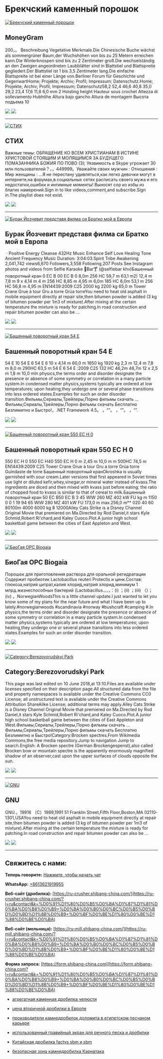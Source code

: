 # Брекчский каменный порошок

<a href="https://swt.shibang-china.com/?l=ru&img&k=%D0%91%D1%80%D0%B5%D0%BA%D1%87%D1%81%D0%BA%D0%B8%D0%B9+%D0%BA%D0%B0%D0%BC%D0%B5%D0%BD%D0%BD%D1%8B%D0%B9+%D0%BF%D0%BE%D1%80%D0%BE%D1%88%D0%BE%D0%BA" target="_blank">![Брекчский каменный порошок](http://static.shibang-china.com/all-800x300/447.jpg)</a>

## MoneyGram
200，。 Beschreibung Vegetative Merkmale.Die Chinesische Buche w&#228;chst als sommergr&#252;ner Baum,der Wuchsh&#246;hen von bis zu 25 Metern erreichen kann.Die Winterknospen sind bis zu 2 Zentimeter gro&#223;.Die wechselst&#228;ndig an den Zweigen angeordneten Laubbl&#228;tter sind in Blattstiel und Blattspreite gegliedert.Der Blattstiel ist 1 bis 3,5 Zentimeter lang.Die einfache Blattspreite ist bei einer L&#228;nge von.Berliner Forum f&#252;r Geschichte und GegenwartHome; Projekte; Archiv; Profil; Impressum; Datenschutz.Home; Projekte; Archiv; Profil; Impressum; Datenschutz58,2 52,4 46,6 40,8 35,0 29,2 23,4 17,6 11,8 6,0 mm 2 Hoisting height Hauteur sous crochet Altezza di sollevamento Hubh&#246;he Altura bajo gancho Altura de montagem Высота подъема 10


<a href="https://whatsapp.shibangsoft.com/WhatsApp.php" target="_blank" title="WhatsApp">![](http://static.shibang-china.com/icon/whatsapp.png)</a> <a href="https://swt.shibang-china.com/?l=ru&icon&k=%D0%91%D1%80%D0%B5%D0%BA%D1%87%D1%81%D0%BA%D0%B8%D0%B9+%D0%BA%D0%B0%D0%BC%D0%B5%D0%BD%D0%BD%D1%8B%D0%B9+%D0%BF%D0%BE%D1%80%D0%BE%D1%88%D0%BE%D0%BA" target="_blank">![](http://static.shibang-china.com/icon/chat-ru.png)</a>

---

<a href="https://swt.shibang-china.com/?l=ru&img&k=%D0%91%D1%80%D0%B5%D0%BA%D1%87%D1%81%D0%BA%D0%B8%D0%B9+%D0%BA%D0%B0%D0%BC%D0%B5%D0%BD%D0%BD%D1%8B%D0%B9+%D0%BF%D0%BE%D1%80%D0%BE%D1%88%D0%BE%D0%BA" target="_blank">![СТИХ](http://static.shibang-china.com/all-800x300/324.jpg)</a>

## СТИХ
Важные темы: ОБРАЩЕНИЕ КО ВСЕМ ХРИСТИАНАМ В ИСТИНЕ ХРИСТОВОЙ СТОЯЩИМ И МОЛЯЩИМСЯ ЗА БУДУЩЕГО ПОМАЗАННИКА БОЖИЯ ПО ПОВО (3); Уязвимость в Skype угрожает 30 млн пользователей？，，449999。Уважайте своих мужчин : Отношения : Мир женщины : …Я не перестану удивляться,как легко девочки могут в интернете,на форумах,в социальных сетях расписать своего мужа и его недостатки,ошибки и интимные моменты! Выносят сор из избы из благих намерений.Sign in to like videos,comment,and subscribe.Sign in.The playlist does not exist.


<a href="https://whatsapp.shibangsoft.com/WhatsApp.php" target="_blank" title="WhatsApp">![](http://static.shibang-china.com/icon/whatsapp.png)</a> <a href="https://swt.shibang-china.com/?l=ru&icon&k=%D0%91%D1%80%D0%B5%D0%BA%D1%87%D1%81%D0%BA%D0%B8%D0%B9+%D0%BA%D0%B0%D0%BC%D0%B5%D0%BD%D0%BD%D1%8B%D0%B9+%D0%BF%D0%BE%D1%80%D0%BE%D1%88%D0%BE%D0%BA" target="_blank">![](http://static.shibang-china.com/icon/chat-ru.png)</a>

---

<a href="https://swt.shibang-china.com/?l=ru&img&k=%D0%91%D1%80%D0%B5%D0%BA%D1%87%D1%81%D0%BA%D0%B8%D0%B9+%D0%BA%D0%B0%D0%BC%D0%B5%D0%BD%D0%BD%D1%8B%D0%B9+%D0%BF%D0%BE%D1%80%D0%BE%D1%88%D0%BE%D0%BA" target="_blank">![Бурак Йозчевит представя филма си Братко мой в Европа](http://static.shibang-china.com/all-800x300/224.jpg)</a>

## Бурак Йозчевит представя филма си Братко мой в Европа
&nbsp;&#0183;&#32;Positive Energy Cleanse 432Hz Music Enhance Self Love Healing Tone Ancient Frequency Music Duration: 3:04:03.Spirit Tribe Awakening 2,041,742 views6,670 Followers,3,558 Following,207 Posts See Instagram photos and videos from Selfie Karaoke 🎤Bar🍸 (@selfiebar khv)Башенный поворотный кран 0 EC B 00 EC B 0 8,0m 256 HC 59,7 m 63,1 m2) 12,4 m 7,8 m 9 x 4,14 m 4 m 256 HC 8,85 m 4,95 m 6,0m 185 HC 6,0m 53,1 m 256 HC 56,8 m 4,95 m EN14439:2009 C25 2000 kg 2200 kg 65,0 m Tower Crane Grue &#224; tour Gru a torre Gr&#250;a torreYou need to heat old asphalt in mobile equipment directly at repair site,then bitumen powder is added (3 kg of bitumen powder per 1m3 of mixture).After mixing at the certain temperature the mixture is ready for patching.In road construction and repair bitumen powder can also be …


<a href="https://whatsapp.shibangsoft.com/WhatsApp.php" target="_blank" title="WhatsApp">![](http://static.shibang-china.com/icon/whatsapp.png)</a> <a href="https://swt.shibang-china.com/?l=ru&icon&k=%D0%91%D1%80%D0%B5%D0%BA%D1%87%D1%81%D0%BA%D0%B8%D0%B9+%D0%BA%D0%B0%D0%BC%D0%B5%D0%BD%D0%BD%D1%8B%D0%B9+%D0%BF%D0%BE%D1%80%D0%BE%D1%88%D0%BE%D0%BA" target="_blank">![](http://static.shibang-china.com/icon/chat-ru.png)</a>

---

<a href="https://swt.shibang-china.com/?l=ru&img&k=%D0%91%D1%80%D0%B5%D0%BA%D1%87%D1%81%D0%BA%D0%B8%D0%B9+%D0%BA%D0%B0%D0%BC%D0%B5%D0%BD%D0%BD%D1%8B%D0%B9+%D0%BF%D0%BE%D1%80%D0%BE%D1%88%D0%BE%D0%BA" target="_blank">![Башенный поворотный кран 54 E](http://static.shibang-china.com/all-800x300/789.jpg)</a>

## Башенный поворотный кран 54 E
54 E 10 54 E 6 54 E 6 10 x 4,14 m 60,0 m 1650 kg 1920 kg 2,3 m 12,4 m 7,8 m 8,0 m 290HC 63,5 m 54 E 6 54 E :2009 C25 132 HC 46,2m 48,7m 12 x 2,5 m 1,8 m 10,0 mIn physics,the terms order and disorder designate the presence or absence of some symmetry or correlation in a many particle system.In condensed matter physics,systems typically are ordered at low temperatures; upon heating,they undergo one or several phase transitions into less ordered states.Examples for such an order disorder transition.Фильмы,Сериалы,Трейлеры,Порно фильмы скачать …Фильмы,Сериалы,Трейлеры,Порно фильмы скачать Бесплатно Безлимитно и Быстро!，.NET Framework 4.5。 ，“”。 ，“”。 ，“”.


<a href="https://whatsapp.shibangsoft.com/WhatsApp.php" target="_blank" title="WhatsApp">![](http://static.shibang-china.com/icon/whatsapp.png)</a> <a href="https://swt.shibang-china.com/?l=ru&icon&k=%D0%91%D1%80%D0%B5%D0%BA%D1%87%D1%81%D0%BA%D0%B8%D0%B9+%D0%BA%D0%B0%D0%BC%D0%B5%D0%BD%D0%BD%D1%8B%D0%B9+%D0%BF%D0%BE%D1%80%D0%BE%D1%88%D0%BE%D0%BA" target="_blank">![](http://static.shibang-china.com/icon/chat-ru.png)</a>

---

<a href="https://swt.shibang-china.com/?l=ru&img&k=%D0%91%D1%80%D0%B5%D0%BA%D1%87%D1%81%D0%BA%D0%B8%D0%B9+%D0%BA%D0%B0%D0%BC%D0%B5%D0%BD%D0%BD%D1%8B%D0%B9+%D0%BF%D0%BE%D1%80%D0%BE%D1%88%D0%BE%D0%BA" target="_blank">![Башенный поворотный кран 550 EC H 0](http://static.shibang-china.com/all-800x300/1477.jpg)</a>

## Башенный поворотный кран 550 EC H 0
550 EC H 0 550 EC H40 550 EC H 0 m 2,45 m 10,0 m m 500HC 74,5 m EN14439:2009 C25 Tower Crane Grue &#224; tour Gru a torre Gr&#250;a torre Guindaste de torre Башенный поворотный кранOkroshka is usually garnished with sour cream.Later versions that first appeared in Soviet times use light or diluted kefir,whey,vinegar,or mineral water instead of kvass.The ingredients are diced and then mixed with kvass just before eating; the ratio of chopped food to kvass is similar to that of cereal to milk.Башенный поворотный кран 50 EC B50 EC B 3 45 WIW 260 MZ 402 kW FU kg m 1150 0 0 1 19 94 65 WIW 280 MZ 401 kW FU 173,0 m max.256,0 m** 020 40 60 80100m 4000 6000 kg 8 12000Alley Cats Strike is a Disney Channel Original Movie that premiered on Ma.Directed by Rod Daniel,it stars Kyle Schmid,Robert Ri'chard,and Kaley Cuoco.Plot.A junior high school basketball game between the cities of East Appleton and West.


<a href="https://whatsapp.shibangsoft.com/WhatsApp.php" target="_blank" title="WhatsApp">![](http://static.shibang-china.com/icon/whatsapp.png)</a> <a href="https://swt.shibang-china.com/?l=ru&icon&k=%D0%91%D1%80%D0%B5%D0%BA%D1%87%D1%81%D0%BA%D0%B8%D0%B9+%D0%BA%D0%B0%D0%BC%D0%B5%D0%BD%D0%BD%D1%8B%D0%B9+%D0%BF%D0%BE%D1%80%D0%BE%D1%88%D0%BE%D0%BA" target="_blank">![](http://static.shibang-china.com/icon/chat-ru.png)</a>

---

<a href="https://swt.shibang-china.com/?l=ru&img&k=%D0%91%D1%80%D0%B5%D0%BA%D1%87%D1%81%D0%BA%D0%B8%D0%B9+%D0%BA%D0%B0%D0%BC%D0%B5%D0%BD%D0%BD%D1%8B%D0%B9+%D0%BF%D0%BE%D1%80%D0%BE%D1%88%D0%BE%D0%BA" target="_blank">![БиоГая ОРС Biogaia](http://static.shibang-china.com/all-800x300/1214.jpg)</a>

## БиоГая ОРС Biogaia
Порошок для приготовления раствора для оральной регидратации Содержит пробиотик Lactobacillus reuteri Protectis и цинк.Состав: глюкоза,натрия цитрат,калия хлорид,натрия хлорид,минимум 1 млрд.жизнеспособных бактерий (Lactobacillus.，，，：(i) ；(ii) ；(iii) （）； (iv) 。NorwegianWoodsThis is a little channel update.I just wanted to let you know some of my plans for the near future and what I have been up to lately.#norwegianwoods #scandinavia #norway #bushcraft #camping #.In physics,the terms order and disorder designate the presence or absence of some symmetry or correlation in a many particle system.In condensed matter physics,systems typically are ordered at low temperatures; upon heating,they undergo one or several phase transitions into less ordered states.Examples for such an order disorder transition.


<a href="https://whatsapp.shibangsoft.com/WhatsApp.php" target="_blank" title="WhatsApp">![](http://static.shibang-china.com/icon/whatsapp.png)</a> <a href="https://swt.shibang-china.com/?l=ru&icon&k=%D0%91%D1%80%D0%B5%D0%BA%D1%87%D1%81%D0%BA%D0%B8%D0%B9+%D0%BA%D0%B0%D0%BC%D0%B5%D0%BD%D0%BD%D1%8B%D0%B9+%D0%BF%D0%BE%D1%80%D0%BE%D1%88%D0%BE%D0%BA" target="_blank">![](http://static.shibang-china.com/icon/chat-ru.png)</a>

---

<a href="https://swt.shibang-china.com/?l=ru&img&k=%D0%91%D1%80%D0%B5%D0%BA%D1%87%D1%81%D0%BA%D0%B8%D0%B9+%D0%BA%D0%B0%D0%BC%D0%B5%D0%BD%D0%BD%D1%8B%D0%B9+%D0%BF%D0%BE%D1%80%D0%BE%D1%88%D0%BE%D0%BA" target="_blank">![Category:Berezovorudskyi Park](http://static.shibang-china.com/all-800x300/23.jpg)</a>

## Category:Berezovorudskyi Park
This page was last edited on 10 June 2018,at 13:10.Files are available under licenses specified on their description page.All structured data from the file and property namespaces is available under the Creative Commons CC0 License; all unstructured text is available under the Creative Commons Attribution ShareAlike License; additional terms may apply.Alley Cats Strike is a Disney Channel Original Movie that premiered on Ma.Directed by Rod Daniel,it stars Kyle Schmid,Robert Ri'chard,and Kaley Cuoco.Plot.A junior high school basketball game between the cities of East Appleton and West.Фильмы,Сериалы,Трейлеры,Порно фильмы скачать …Фильмы,Сериалы,Трейлеры,Порно фильмы скачать Бесплатно Безлимитно и Быстро!Category:Brocken spectres.From Wikimedia Commons,the free media repository.Jump to navigation Jump to search.English: A Brocken spectre (German Brockengespenst),also called Brocken bow or mountain spectre is the apparently enormously magnified shadow of an observer,cast upon the upper surfaces of clouds opposite the sun.


<a href="https://whatsapp.shibangsoft.com/WhatsApp.php" target="_blank" title="WhatsApp">![](http://static.shibang-china.com/icon/whatsapp.png)</a> <a href="https://swt.shibang-china.com/?l=ru&icon&k=%D0%91%D1%80%D0%B5%D0%BA%D1%87%D1%81%D0%BA%D0%B8%D0%B9+%D0%BA%D0%B0%D0%BC%D0%B5%D0%BD%D0%BD%D1%8B%D0%B9+%D0%BF%D0%BE%D1%80%D0%BE%D1%88%D0%BE%D0%BA" target="_blank">![](http://static.shibang-china.com/icon/chat-ru.png)</a>

---

<a href="https://swt.shibang-china.com/?l=ru&img&k=%D0%91%D1%80%D0%B5%D0%BA%D1%87%D1%81%D0%BA%D0%B8%D0%B9+%D0%BA%D0%B0%D0%BC%D0%B5%D0%BD%D0%BD%D1%8B%D0%B9+%D0%BF%D0%BE%D1%80%D0%BE%D1%88%D0%BE%D0%BA" target="_blank">![GNU](http://static.shibang-china.com/all-800x300/288.jpg)</a>

## GNU
GNU.，19916 （C）1989,1991 51 Franklin Street,Fifth Floor,Boston,MA 02110‐1301,USAYou need to heat old asphalt in mobile equipment directly at repair site,then bitumen powder is added (3 kg of bitumen powder per 1m3 of mixture).After mixing at the certain temperature the mixture is ready for patching.In road construction and repair bitumen powder can also be …

<a href="https://whatsapp.shibangsoft.com/WhatsApp.php" target="_blank" title="WhatsApp">![](http://static.shibang-china.com/icon/whatsapp.png)</a> <a href="https://swt.shibang-china.com/?l=ru&icon&k=%D0%91%D1%80%D0%B5%D0%BA%D1%87%D1%81%D0%BA%D0%B8%D0%B9+%D0%BA%D0%B0%D0%BC%D0%B5%D0%BD%D0%BD%D1%8B%D0%B9+%D0%BF%D0%BE%D1%80%D0%BE%D1%88%D0%BE%D0%BA" target="_blank">![](http://static.shibang-china.com/icon/chat-ru.png)</a>

---
## Свяжитесь с нами:

**Теперь говорите:** [Нажмите, чтобы начать чат](https://swt.shibang-china.com?l=ru&contact&k=%D0%91%D1%80%D0%B5%D0%BA%D1%87%D1%81%D0%BA%D0%B8%D0%B9+%D0%BA%D0%B0%D0%BC%D0%B5%D0%BD%D0%BD%D1%8B%D0%B9+%D0%BF%D0%BE%D1%80%D0%BE%D1%88%D0%BE%D0%BA)

**WhatsApp:**  [+8613621919955](https://whatsapp.shibangsoft.com/WhatsApp.php)

**Веб-сайт (дробилка):** [https://ru-crusher.shibang-china.com/](https://ru-crusher.shibang-china.com/?l=ru&contact&k=%D0%91%D1%80%D0%B5%D0%BA%D1%87%D1%81%D0%BA%D0%B8%D0%B9+%D0%BA%D0%B0%D0%BC%D0%B5%D0%BD%D0%BD%D1%8B%D0%B9+%D0%BF%D0%BE%D1%80%D0%BE%D1%88%D0%BE%D0%BA)

**Веб-сайт (мельница):** [https://ru-mill.shibang-china.com/](https://ru-mill.shibang-china.com/?l=ru&contact&k=%D0%91%D1%80%D0%B5%D0%BA%D1%87%D1%81%D0%BA%D0%B8%D0%B9+%D0%BA%D0%B0%D0%BC%D0%B5%D0%BD%D0%BD%D1%8B%D0%B9+%D0%BF%D0%BE%D1%80%D0%BE%D1%88%D0%BE%D0%BA)

**Форма запроса:** [https://form.shibang-china.com](https://form.shibang-china.com?l=ru&contact&k=%D0%91%D1%80%D0%B5%D0%BA%D1%87%D1%81%D0%BA%D0%B8%D0%B9+%D0%BA%D0%B0%D0%BC%D0%B5%D0%BD%D0%BD%D1%8B%D0%B9+%D0%BF%D0%BE%D1%80%D0%BE%D1%88%D0%BE%D0%BA)

* [агрегатная каменная дробилка челюсти](../122/%D0%B0%D0%B3%D1%80%D0%B5%D0%B3%D0%B0%D1%82%D0%BD%D0%B0%D1%8F%20%D0%BA%D0%B0%D0%BC%D0%B5%D0%BD%D0%BD%D0%B0%D1%8F%20%D0%B4%D1%80%D0%BE%D0%B1%D0%B8%D0%BB%D0%BA%D0%B0%20%D1%87%D0%B5%D0%BB%D1%8E%D1%81%D1%82%D0%B8.md)

* [цена вторичной дробилки в Европе](../125/%D1%86%D0%B5%D0%BD%D0%B0%20%D0%B2%D1%82%D0%BE%D1%80%D0%B8%D1%87%D0%BD%D0%BE%D0%B9%20%D0%B4%D1%80%D0%BE%D0%B1%D0%B8%D0%BB%D0%BA%D0%B8%20%D0%B2%20%D0%95%D0%B2%D1%80%D0%BE%D0%BF%D0%B5.md)

* [производители камнедробилок доломита в египетском песчаном карьере](../125/%D0%BF%D1%80%D0%BE%D0%B8%D0%B7%D0%B2%D0%BE%D0%B4%D0%B8%D1%82%D0%B5%D0%BB%D0%B8%20%D0%BA%D0%B0%D0%BC%D0%BD%D0%B5%D0%B4%D1%80%D0%BE%D0%B1%D0%B8%D0%BB%D0%BE%D0%BA%20%D0%B4%D0%BE%D0%BB%D0%BE%D0%BC%D0%B8%D1%82%D0%B0%20%D0%B2%20%D0%B5%D0%B3%D0%B8%D0%BF%D0%B5%D1%82%D1%81%D0%BA%D0%BE%D0%BC%20%D0%BF%D0%B5%D1%81%D1%87%D0%B0%D0%BD%D0%BE%D0%BC%20%D0%BA%D0%B0%D1%80%D1%8C%D0%B5%D1%80%D0%B5.md)

* [использованный гравийный экран для речного песка и дробилки](../122/%D0%B8%D1%81%D0%BF%D0%BE%D0%BB%D1%8C%D0%B7%D0%BE%D0%B2%D0%B0%D0%BD%D0%BD%D1%8B%D0%B9%20%D0%B3%D1%80%D0%B0%D0%B2%D0%B8%D0%B9%D0%BD%D1%8B%D0%B9%20%D1%8D%D0%BA%D1%80%D0%B0%D0%BD%20%D0%B4%D0%BB%D1%8F%20%D1%80%D0%B5%D1%87%D0%BD%D0%BE%D0%B3%D0%BE%20%D0%BF%D0%B5%D1%81%D0%BA%D0%B0%20%D0%B8%20%D0%B4%D1%80%D0%BE%D0%B1%D0%B8%D0%BB%D0%BA%D0%B8.md)

* [Китайская дробилка factys sbm и sbm](../121/%D0%9A%D0%B8%D1%82%D0%B0%D0%B9%D1%81%D0%BA%D0%B0%D1%8F%20%D0%B4%D1%80%D0%BE%D0%B1%D0%B8%D0%BB%D0%BA%D0%B0%20factys%20sbm%20%D0%B8%20sbm.md)

* [безопасная зона камнедробилка Карнатака](../123/%D0%B1%D0%B5%D0%B7%D0%BE%D0%BF%D0%B0%D1%81%D0%BD%D0%B0%D1%8F%20%D0%B7%D0%BE%D0%BD%D0%B0%20%D0%BA%D0%B0%D0%BC%D0%BD%D0%B5%D0%B4%D1%80%D0%BE%D0%B1%D0%B8%D0%BB%D0%BA%D0%B0%20%D0%9A%D0%B0%D1%80%D0%BD%D0%B0%D1%82%D0%B0%D0%BA%D0%B0.md)